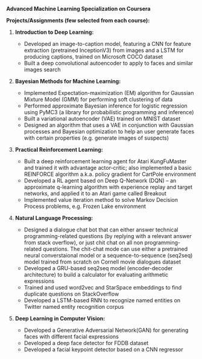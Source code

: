 **Advanced Machine Learning Specialization on Coursera**


**Projects/Assignments (few selected from each course):**

1. **Introduction to Deep Learning:**
   - Developed an image-to-caption model, featuring a CNN for feature extraction (pretrained InceptionV3) from images
and a LSTM for producing captions, trained on Microsoft COCO dataset
   - Built a deep convolutional autoencoder to apply to faces and similar images search

2. **Bayesian Methods for Machine Learning:**
   - Implemented Expectation-maximization (EM) algorithm for Gaussian Mixture Model (GMM) for performing soft
clustering of data
   - Performed approximate Bayesian inference for logistic regression using PyMC3 (a library for probabilistic programming and inference)
   - Built a variational autoencoder (VAE) trained on MNIST dataset
   - Designed an algorithm that uses a VAE in conjunction with Gaussian processes and Bayesian optimization to help
an user generate faces with certain properties (e.g. generate images of suspects)

3. **Practical Reinforcement Learning:**
   - Built a deep reinforcement learning agent for Atari KungFuMaster and trained it with advantage actor-critic; also
implemented a basic REINFORCE algorithm a.k.a. policy gradient for CartPole environment
   - Developed a RL agent based on Deep Q-Network (DQN) – an approximate q-learning algorithm with experience
replay and target networks, and applied it to an Atari game called Breakout
   - Implemented value iteration method to solve Markov Decision Process problems, e.g. Frozen Lake environment
   
4. **Natural Language Processing:**
   - Designed a dialogue chat bot that can either answer technical programming-related questions (by replying with a
relevant answer from stack overflow), or just chit chat on all non programming-related questions. The chit-chat mode
can use either a pretrained neural converstaional model or a sequence-to-sequence (seq2seq) model trained from
scratch on Cornell movie dialogues dataset
   - Developed a GRU-based seq2seq model (encoder-decoder architecture) to build a calculator for evaluating arithmetic
expressions
   - Trained and used word2vec and StarSpace embeddings to find duplicate questions on StackOverflow
   - Developed a LSTM-based RNN to recognize named entities on Twitter named entity recognition corpus
   
5. **Deep Learning in Computer Vision:**
   - Developed a Generative Adversarial Network(GAN) for generating faces with different facial expressions
   - Developed a deep face detector for FDDB dataset
   - Developed a facial keypoint detector based on a CNN regressor
